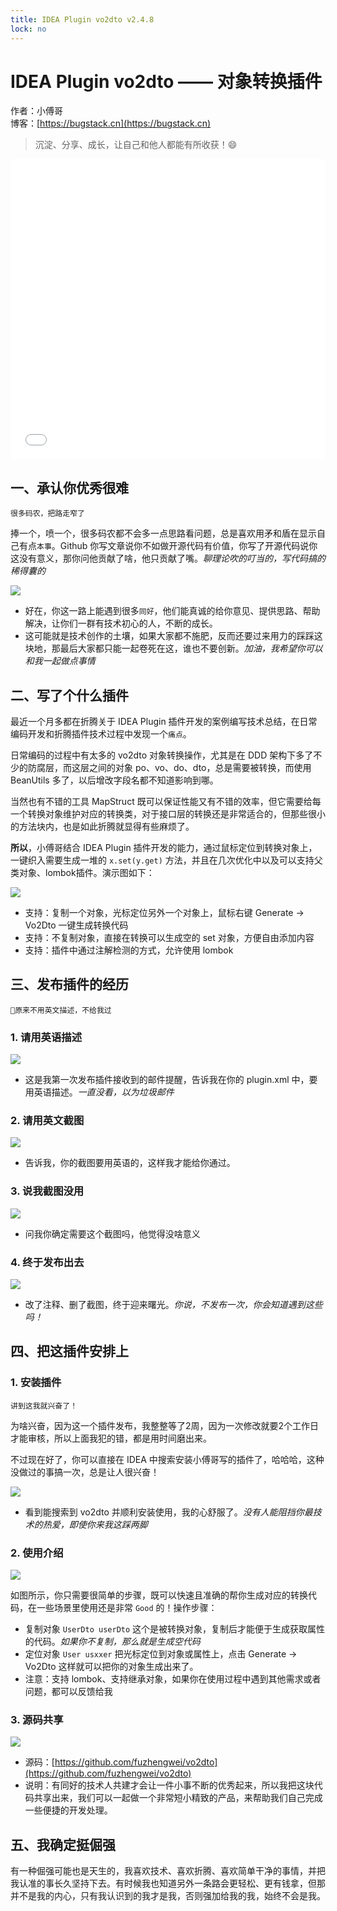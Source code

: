 ```yaml
---
title: IDEA Plugin vo2dto v2.4.8
lock: no
---
```


# IDEA Plugin vo2dto —— 对象转换插件

作者：小傅哥
<br/>博客：[https://bugstack.cn](https://bugstack.cn)

>沉淀、分享、成长，让自己和他人都能有所收获！😄

<iframe id="B-Video" src="//player.bilibili.com/player.html?aid=253158803&bvid=BV13Y411h7fv&cid=485549535&page=1" scrolling="no" border="0" frameborder="no" framespacing="0" allowfullscreen="true" width="100%" height="480"> </iframe>

## 一、承认你优秀很难

`很多码农，把路走窄了`

捧一个，喷一个，很多码农都不会多一点思路看问题，总是喜欢用矛和盾在显示自己有点`本事`。Github 你写文章说你不如做开源代码有价值，你写了开源代码说你这没有意义，那你问他贡献了啥，他只贡献了嘴。*聊理论吹的叮当的，写代码搞的稀得囊的*

![](https://bugstack.cn/images/article/assembly/assembly-211228-01.png)

- 好在，你这一路上能遇到很多`同好`，他们能真诚的给你意见、提供思路、帮助解决，让你们一群有技术初心的人，不断的成长。
- 这可能就是技术创作的土壤，如果大家都不施肥，反而还要过来用力的踩踩这块地，那最后大家都只能一起卷死在这，谁也不要创新。*加油，我希望你可以和我一起做点事情*

## 二、写了个什么插件

最近一个月多都在折腾关于 IDEA Plugin 插件开发的案例编写技术总结，在日常编码开发和折腾插件技术过程中发现一个`痛点`。

日常编码的过程中有太多的 vo2dto 对象转换操作，尤其是在 DDD 架构下多了不少的防腐层，而这层之间的对象 po、vo、do、dto，总是需要被转换，而使用 BeanUtils 多了，以后增改字段名都不知道影响到哪。

当然也有不错的工具 MapStruct 既可以保证性能又有不错的效率，但它需要给每一个转换对象维护对应的转换类，对于接口层的转换还是非常适合的，但那些很小的方法块内，也是如此折腾就显得有些麻烦了。

**所以**，小傅哥结合 IDEA Plugin 插件开发的能力，通过鼠标定位到转换对象上，一键织入需要生成一堆的 `x.set(y.get)` 方法，并且在几次优化中以及可以支持父类对象、lombok插件。演示图如下：

![](https://bugstack.cn/images/article/assembly/assembly-211228-02.png)

- 支持：复制一个对象，光标定位另外一个对象上，鼠标右键 Generate -> Vo2Dto 一键生成转换代码
- 支持：不复制对象，直接在转换可以生成空的 set 对象，方便自由添加内容
- 支持：插件中通过注解检测的方式，允许使用 lombok

## 三、发布插件的经历

`🤔原来不用英文描述，不给我过`

### 1. 请用英语描述

![](https://bugstack.cn/images/article/assembly/assembly-211228-03.png)

- 这是我第一次发布插件接收到的邮件提醒，告诉我在你的 plugin.xml 中，要用英语描述。*一直没看，以为垃圾邮件*

### 2. 请用英文截图

![](https://bugstack.cn/images/article/assembly/assembly-211228-04.png)

- 告诉我，你的截图要用英语的，这样我才能给你通过。

### 3. 说我截图没用

![](https://bugstack.cn/images/article/assembly/assembly-211228-05.png)

- 问我你确定需要这个截图吗，他觉得没啥意义

### 4. 终于发布出去

![](https://bugstack.cn/images/article/assembly/assembly-211228-06.png)

- 改了注释、删了截图，终于迎来曙光。*你说，不发布一次，你会知道遇到这些吗！*

## 四、把这插件安排上

### 1. 安装插件

`讲到这我就兴奋了！`

为啥兴奋，因为这一个插件发布，我整整等了2周，因为一次修改就要2个工作日才能审核，所以上面我犯的错，都是用时间磨出来。

不过现在好了，你可以直接在 IDEA 中搜索安装小傅哥写的插件了，哈哈哈，这种没做过的事搞一次，总是让人很兴奋！

![](https://bugstack.cn/images/article/assembly/assembly-211228-07.png)

- 看到能搜索到 vo2dto 并顺利安装使用，我的心舒服了。*没有人能阻挡你最技术的热爱，即使你来我这踩两脚*

### 2. 使用介绍

![](https://bugstack.cn/images/article/assembly/assembly-211228-08.png)

如图所示，你只需要很简单的步骤，既可以快速且准确的帮你生成对应的转换代码，在一些场景里使用还是非常 `Good` 的！操作步骤：

- 复制对象 `UserDto userDto` 这个是被转换对象，复制后才能便于生成获取属性的代码。*如果你不复制，那么就是生成空代码*
- 定位对象 `User usxxer` 把光标定位到对象或属性上，点击 Generate -> Vo2Dto 这样就可以把你的对象生成出来了。
- 注意：支持 lombok、支持继承对象，如果你在使用过程中遇到其他需求或者问题，都可以反馈给我

### 3. 源码共享

![](https://bugstack.cn/images/article/assembly/assembly-211228-09.png)

- 源码：[https://github.com/fuzhengwei/vo2dto](https://github.com/fuzhengwei/vo2dto)
- 说明：有同好的技术人共建才会让一件小事不断的优秀起来，所以我把这块代码共享出来，我们可以一起做一个非常短小精致的产品，来帮助我们自己完成一些便捷的开发处理。

## 五、我确定挺倔强

有一种倔强可能也是天生的，我喜欢技术、喜欢折腾、喜欢简单干净的事情，并把我认准的事长久坚持下去。有时候我也知道另外一条路会更轻松、更有钱拿，但那并不是我的内心，只有我认识到的我才是我，否则强加给我的我，始终不会是我。